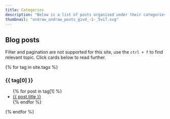 ```yaml
---
title: Categories
description: "Below is a list of posts organized under their categories, arranged from the most recent to the oldest. Pagination does not work here due to Jekyll limitations."
thumbnail: "undraw_undraw_posts_givd_-1-_5vi7.svg"
---
```


## Blog posts

Filter and pagination are not supported for this site, use the `ctrl + f` to find relevant topic. Click cards below to read further.

{% for tag in site.tags %}
  <h3>{{ tag[0] }}</h3>
  <ul>
    {% for post in tag[1] %}
      <li><a href="{{ post.url }}">{{ post.title }}</a></li>
    {% endfor %}
  </ul>
{% endfor %}